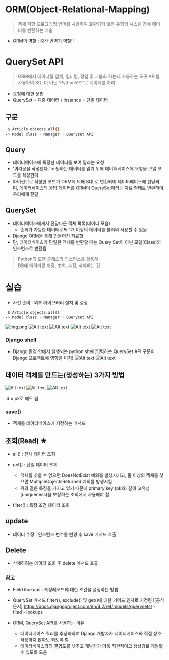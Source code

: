 # ORM(Object-Relational-Mapping)
> 객체 지향 프로그래밍 언어를 사용하여 호환되지 않은 유형의 시스템 간에 데이터를 변환하는 기술
- ORM의 역할 : 중간 번역기 역할!!

# QuerySet API
> ORM에서 데이터를 검색, 필터링, 정렬 및 그룹화 하는데 사용하는 도구
> API를 사용하여 SQL이 아닌 'Python코드'로 데이터를 처리
- 요청에 대한 문법
- QuerySet = 다중 데이터 / instance = 단일 데이터


## 구문
```bash
 $ Article.objects.all()
-> Model class - Manager - Queryset API
```

## Query
- 데이터베이스에 특정한 데이터를 보여 달라는 요청
- '쿼리문을 작성한다.' = 원하는 데이터를 얻기 위해 데이터베이스에 요청을 보낼 코드를 작성한다. 
- 파이썬으로 작성한 코드가 ORM에 의해 SQL로 변환되어 데이터베이스에 전달되며, 데이터베이스의 응답 데이터를 ORM이 QuerySet이라는 자료 형태로 변환하여 우리에게 전달

## QuerySet
- 데이터베이스에게서 전닯다은 객체 목록(데이터 모음) 
  - 순회가 가능한 데이터로써 1개 이상의 데이터를 불러와 사용할 수 있음
- Django ORM을 통해 만들어진 자료형
- 단, 데이터베이스가 단일한 객체를 반환할 때는 Query Set이 아닌 모델(Class)의 인스턴스로 변환됨

> Python의 모델 클래스와 인스턴스를 활용해  
> DB에 데이터를 저장, 조회, 수정, 삭제하는 것


# 실습
- 사전 준비 : 외부 라이브러리 설치 및 설정
```bash
 $ Article.objects.all()
-> Model class - Manager - Queryset API
```

![img.png](img.png)
![Alt text](image-1.png)
![Alt text](image-2.png)
![Alt text](image-3.png)
![Alt text](image-4.png)


### Django shell 
- Django 환경 안에서 실행되는 python shell(입력하는 QuerySet API 구문이 Django 프로젝트에 영향을 미침)
![Alt text](image-5.png)
![Alt text](image-6.png)

## 데이터 객체를 만드는(생성하는) 3가지 방법

![Alt text](image.png)
![Alt text](image-7.png)
![Alt text](image-8.png)

id = pk로 해도 됨

### save()
- 객체를 데이터베이스에 저장하는 메서드
  

## 조회(Read) ★
- all() : 전체 데이터 조회
- get() : 단일 데이터 조회
  - 객체를 찾을 수 없으면 DoesNotExist 예외를 발생시키고, 둘 이상의 객체를 찾으면 MultipleObjectsReturned 예외를 발생시킴
  - 위와 같은 특징을 가지고 있기 때문에  primary key (pk)와 같이 고유성(uniqueness)을 보장하는 조회에서 사용해야 함

- filter() : 특정 조건 데이터 조회
  

## update
- 데이터 수정 : 인스턴스 변수를 변경 후 save 메서드 호출
  

## Delete
- 삭제하려는 데이터 조회 후 delete 메서드 호출


### 참고
- Field lookups : 특정레코드에 대한 조건을 설정하는 방법
- QuerySet 메서드 filter(), exclude() 및 get()에 대한 키어드 인자로 지정됨 
![공식문서] https://docs.djangoproject.com/en/4.2/ref/models/querysets/ - filed - lookups

- ORM, QuerySet API를 사용하는 이유 
  - 데이터베이스 쿼리를 추상화하여 Django 개발자가 데이터베이스와 직접 상호작용하지 않아도 되도록 함
  - 데이터베이스와의 결합도를 낮추고 개발자가 더욱 직관적이고 생삱겅로 개발할 수 있도록 도움